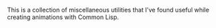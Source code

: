 This is a collection of miscellaneous utilities that I've found useful while creating  animations with Common Lisp.
